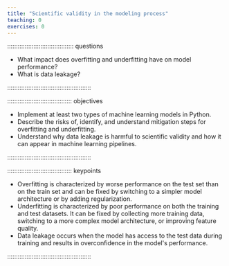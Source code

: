```yaml
---
title: "Scientific validity in the modeling process"
teaching: 0
exercises: 0
---
```


:::::::::::::::::::::::::::::::::::::: questions 

- What impact does overfitting and underfitting have on model performance?
- What is data leakage? 

::::::::::::::::::::::::::::::::::::::::::::::::

::::::::::::::::::::::::::::::::::::: objectives

- Implement at least two types of machine learning models in Python.
- Describe the risks of, identify, and understand mitigation steps for overfitting and underfitting.
- Understand why data leakage is harmful to scientific validity and how it can appear in machine learning pipelines.

::::::::::::::::::::::::::::::::::::::::::::::::

::::::::::::::::::::::::::::::::::::: keypoints 

- Overfitting is characterized by worse performance on the test set than on the train set and can be fixed by switching to a simpler model architecture or by adding regularization.
- Underfitting is characterized by poor performance on both the training and test datasets. It can be fixed by collecting more training data, switching to a more complex model architecture, or improving feature quality.
- Data leakage occurs when the model has access to the test data during training and results in overconfidence in the model's performance. 

::::::::::::::::::::::::::::::::::::::::::::::::
